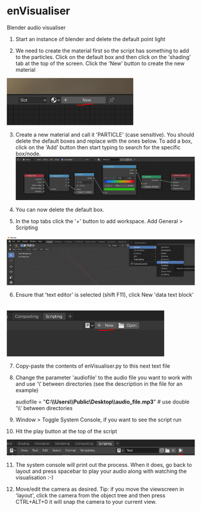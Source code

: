 # enVisualiser
Blender audio visualiser

1. Start an instance of blender and delete the default point light

2. We need to create the material first so the script has something to add to the particles. Click on the default box and then click on the 'shading' tab at the top of the screen. Click the 'New' button to create the new material

![Add new material](https://github.com/enber-music/enVisualiser/blob/master/instruction_images/new_material.PNG)

3. Create a new material and call it 'PARTICLE' (case sensitive). You should delete the default boxes and replace with the ones below. To add a box, click on the 'Add' button then start typing to search for the specific box/node.
![Add new material](https://github.com/enber-music/enVisualiser/blob/master/instruction_images/PARTICLE_material.PNG)

4. You can now delete the default box.

5. In the top tabs click the '+' button to add workspace. Add General > Scripting

![Add scripting tab](https://github.com/enber-music/enVisualiser/blob/master/instruction_images/add_scripting.png)

6. Ensure that 'text editor' is selected (shift F11), click New 'data text block'

![Add new text](https://github.com/enber-music/enVisualiser/blob/master/instruction_images/new_text.PNG)

7. Copy-paste the contents of enVisualiser.py to this next text file

8. Change the parameter 'audiofile' to the audio file you want to work with and use '\\' between directories (see the description in the file for an example)

    audiofile = "**C:\\\Users\\\Public\\Desktop\\\audio_file.mp3**" # use double '\\\\' between directories


9. Window > Toggle System Console, if you want to see the script run

10. Hit the play button at the top of the script

![Run script](https://github.com/enber-music/enVisualiser/blob/master/instruction_images/run_script.PNG)

11. The system console will print out the process. When it does, go back to layout and press spacebar to play your audio along with watching the visualisation :-)

12. Move/edit the camera as desired. Tip: if you move the viewscreen in 'layout', click the camera from the object tree and then press CTRL+ALT+0 it will snap the camera to your current view.
